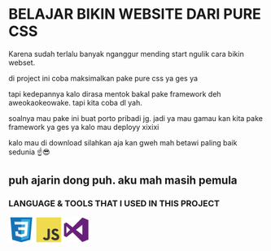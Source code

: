 # BELAJAR BIKIN WEBSITE DARI PURE CSS

Karena sudah terlalu banyak nganggur mending start ngulik cara bikin webset.

di project ini coba maksimalkan pake pure css ya ges ya

tapi kedepannya kalo dirasa mentok bakal pake framework deh aweokaokeowake. tapi kita coba dl yah.

soalnya mau pake ini buat porto pribadi jg. jadi ya mau gamau kan kita pake framework ya ges ya kalo mau deployy xixixi

kalo mau di download silahkan aja kan gweh mah betawi paling baik sedunia ☝️😎



## puh ajarin dong puh. aku mah masih pemula



### LANGUAGE & TOOLS THAT I USED IN THIS PROJECT

<p align="left">
  <img src="https://github.com/devicons/devicon/blob/master/icons/css3/css3-original.svg" alt="CSS" width="50" height="50"/> 
  <img src="https://github.com/devicons/devicon/blob/master/icons/javascript/javascript-original.svg" alt="JavaScript" width="50" height="50"/>
  <img src="https://github.com/devicons/devicon/blob/master/icons/visualstudio/visualstudio-plain.svg" alt="VisualStudio" width="50" height="50"/> 
</p>
